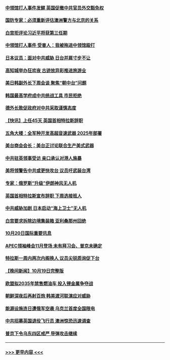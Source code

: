 #### [中领馆打人事件发酵 英国促撤中共官员外交豁免权](../pages/prog202/a103556020.md?t=10210701) 
#### [国防专家：必须重新评估澳洲警方与北京的关系](../pages/prog202/a103556051.md?t=10210701) 
#### [白宫拒评论习近平将获第三任期](../pages/prog202/a103556015.md?t=10210701) 
#### [中领馆打人事件 受害人：我被拖进中领馆殴打](../pages/prog202/a103556031.md?t=10210701) 
#### [日本议员：面对中共威胁 日台并肩寸步不让](../pages/prog202/a103556039.md?t=10210701) 
#### [高知城举办狂欢夜 古迹放异彩推进旅游业](../pages/prog202/a103556041.md?t=10210701) 
#### [美日韩副外长下周会谈 聚焦“朝中台”问题](../pages/prog202/a103555997.md?t=10210701) 
#### [韩国最高学府成中共统战工具 市民拒绝](../pages/prog202/a103556027.md?t=10210701) 
#### [德外长敦促政府对中共采取谨慎态度](../pages/prog202/a103556005.md?t=10210701) 
#### [【快讯】上任45天 英国首相特拉斯辞职](../pages/prog202/a103556023.md?t=10210701) 
#### [五角大楼：全军种开发高超音速武器 2025年部署](../pages/prog202/a103555882.md?t=10210701) 
#### [美台商会会长：美台正讨论联合生产美式武器](../pages/prog202/a103555855.md?t=10210701) 
#### [中共驻英领事受访 亲口承认对港人施暴](../pages/prog202/a103555838.md?t=10210701) 
#### [美将领警告中共或更快攻台 议员吁武装台湾](../pages/prog202/a103555836.md?t=10210701) 
#### [专家：俄罗斯“升级”伊朗神风无人机](../pages/prog202/a103555746.md?t=10210701) 
#### [英国首相特拉斯宣布辞职 下周选接班人](../pages/prog202/a103555829.md?t=10210701) 
#### [中共威胁加剧 日本启动“海上卫士”无人机](../pages/prog202/a103555737.md?t=10210701) 
#### [白宫要求拆除边境集装箱 亚利桑那州回绝](../pages/prog202/a103555754.md?t=10210701) 
#### [10月20日国际重要讯息](../pages/prog202/a103555715.md?t=10210701) 
#### [APEC领袖峰会11月登场 未有拜习会、普京未确定](../pages/prog202/a103555636.md?t=10210701) 
#### [特拉斯一周内两次内阁换人 议员尖锐质询促下台](../pages/prog202/a103555601.md?t=10210701) 
#### [【晚间新闻】10月19日完整版](../pages/prog202/a103555471.md?t=10210701) 
#### [欧盟拟2035年禁售燃油车 投入锂金属争夺战](../pages/prog202/a103555529.md?t=10210701) 
#### [朝鲜深夜后再射百炮 韩美渡河联演应对威胁](../pages/prog202/a103555476.md?t=10210701) 
#### [能源设施连日遭俄军空袭 乌克兰首度全国限电](../pages/prog202/a103555473.md?t=10210701) 
#### [中共招募英国退役飞行员 澳洲惊恐迅速调查](../pages/prog202/a103555329.md?t=10210701) 
#### [普京下令乌东四区戒严 导弹攻击继续](../pages/prog202/a103555354.md?t=10210701) 

----
#### [ >>> 更早内容 <<< ](../indexes/prog202-earlier.md)

